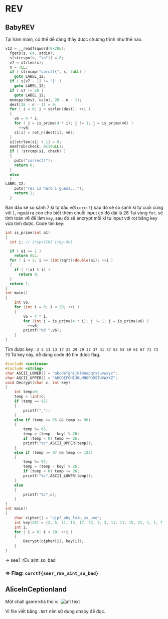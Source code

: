 # REV

## BabyREV
Tại hàm main, có thể dễ dàng thấy được chương trình như thế nào.
```c
v12 = __readfsqword(0x28u);
  fgets(s, 64, stdin);
  s[strcspn(s, "\n")] = 0;
  v7 = strlen(s);
  n = 7LL;
  if ( strncmp("corctf{", s, 7uLL) )
    goto LABEL_12;
  if ( s[v7 - 1] != '}' )
    goto LABEL_12;
  if ( v7 != 28 )
    goto LABEL_12;
  memcpy(dest, &s[n], 28 - n - 1);
  dest[28 - n - 1] = 0;
  for ( i = 0; i < strlen(dest); ++i )
  {
    v6 = 4 * i;
    for ( j = is_prime(4 * i); j != 1; j = is_prime(v6) )
      ++v6;
    s1[i] = rot_n(dest[i], v6);
  }
  s1[strlen(s1) + 1] = 0;
  memfrob(check, 0x14uLL);
  if ( !strcmp(s1, check) )
  {
    puts("correct!");
    return 0;
  }
  else
  {
LABEL_12:
    puts("rev is hard i guess...");
    return 1;
  }
```
Ban đầu sẽ so sánh 7 kí tự đầu với `corctf{` sau đó sẽ so sánh kí tự cuối cùng với `}`, ngoài ra còn cho biết thêm chuỗi input có độ dài là 28
Tại vòng `for`, sẽ tính toán v6 để làm `key`, sau đó sẽ encrypt mỗi kí tự input với rot bằng key vừa tính được.
Code tìm key:
```c
int is_prime(int a1)
{
  int i; // [rsp+1Ch] [rbp-4h]

  if ( a1 <= 1 )
    return 0LL;
  for ( i = 2; i <= (int)sqrt((double)a1); ++i )
  {
    if ( !(a1 % i) )
      return 0;
  }
  return 1;
}
int main()
{
  	int v6;
  	for (int i = 0; i < 20; ++i )
  	{
	    v6 = 4 * i;
	    for (int j = is_prime(4 * i); j != 1; j = is_prime(v6) )
	      ++v6;
	    printf("%d ",v6);
    }
}
```
Tìm được key : `2 5 11 13 17 23 29 29 37 37 41 47 53 53 59 61 67 71 73 79`
Từ key này, dễ dàng code để tìm được flag.
```c
#include <iostream>
#include <string>
char ASCII_LOWER[] = "abcdefghijklmnopqrstuvwxyz";
char ASCII_UPPER[] = "ABCDEFGHIJKLMNOPQRSTUVWXYZ";
void Decrypt(char c, int key)
{
	int temp=0;
	temp = (int)c;
	if (temp == 95)
	{
		printf("_");
	}
	else if (temp >= 65 && temp <= 90)
	{
		temp %= 65;
		temp = (temp - key) % 26;
		if (temp < 0) temp += 26; 
		printf("%c",ASCII_UPPER[temp]);
	}
	else if (temp >= 97 && temp <= 122)
	{
		temp %= 97;
		temp = (temp - key) % 26;
		if (temp < 0) temp += 26; 
		printf("%c",ASCII_LOWER[temp]);
	}
	else
	{
		printf("%c",c);
	}
}
int main()
{
	char cipher[] = "ujp?_oHy_lxiu_zx_uve";
	int key[20] = {2, 5, 11, 13, 17, 23, 3, 3, 11, 11, 15, 21, 1, 1, 7, 9, 15, 19, 21, 1};
	int i;
	for ( i = 0; i < 20; ++i )
  	{
    	Decrypt(cipher[i], key[i]);
  	}
}
```
=> see?_rEv_aint_so_bad
### => Flag: `corctf{see?_rEv_aint_so_bad}`


## AliceInCeptionland
Một chall game khá thú vị.
![alt text](/Resources/img1.png)

Vì file viết bằng `.NET` nên sử dụng dnspy để đọc.
